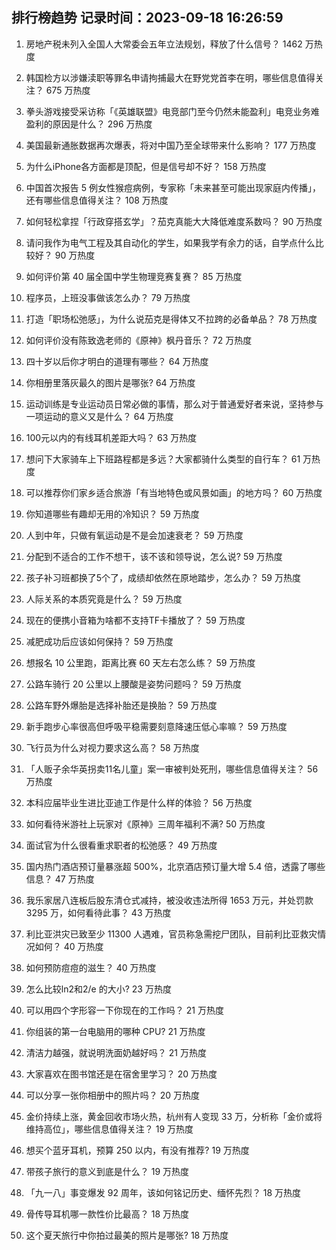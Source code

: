 
## 排行榜趋势 记录时间：2023-09-18 16:26:59
  
  1. 房地产税未列入全国人大常委会五年立法规划，释放了什么信号？ 1462 万热度
    
  2. 韩国检方以涉嫌渎职等罪名申请拘捕最大在野党党首李在明，哪些信息值得关注？ 675 万热度
    
  3. 拳头游戏接受采访称「《英雄联盟》电竞部门至今仍然未能盈利」电竞业务难盈利的原因是什么？ 296 万热度
    
  4. 美国最新通胀数据再次爆表，将对中国乃至全球带来什么影响？ 177 万热度
    
  5. 为什么iPhone各方面都是顶配，但是信号却不好？ 158 万热度
    
  6. 中国首次报告 5 例女性猴痘病例，专家称「未来甚至可能出现家庭内传播」，还有哪些信息值得关注？ 108 万热度
    
  7. 如何轻松拿捏「行政穿搭玄学」？茄克真能大大降低难度系数吗？ 90 万热度
    
  8. 请问我作为电气工程及其自动化的学生，如果我学有余力的话，自学点什么比较好？ 90 万热度
    
  9. 如何评价第 40 届全国中学生物理竞赛复赛？ 85 万热度
    
  10. 程序员，上班没事做该怎么办？ 79 万热度
    
  11. 打造「职场松弛感」，为什么说茄克是得体又不拉跨的必备单品？ 78 万热度
    
  12. 如何评价没有陈致逸老师的《原神》枫丹音乐？ 72 万热度
    
  13. 四十岁以后你才明白的道理有哪些？ 64 万热度
    
  14. 你相册里落灰最久的图片是哪张? 64 万热度
    
  15. 运动训练是专业运动员日常必做的事情，那么对于普通爱好者来说，坚持参与一项运动的意义又是什么？ 64 万热度
    
  16. 100元以内的有线耳机差距大吗？ 63 万热度
    
  17. 想问下大家骑车上下班路程都是多远？大家都骑什么类型的自行车？ 61 万热度
    
  18. 可以推荐你们家乡适合旅游「有当地特色或风景如画」的地方吗？ 60 万热度
    
  19. 你知道哪些有趣却无用的冷知识？ 59 万热度
    
  20. 人到中年，只做有氧运动是不是会加速衰老？ 59 万热度
    
  21. 分配到不适合的工作不想干，该不该和领导说，怎么说? 59 万热度
    
  22. 孩子补习班都换了5个了，成绩却依然在原地踏步，怎么办？ 59 万热度
    
  23. 人际关系的本质究竟是什么？ 59 万热度
    
  24. 现在的便携小音箱为啥都不支持TF卡播放了？ 59 万热度
    
  25. 减肥成功后应该如何保持？ 59 万热度
    
  26. 想报名 10 公里跑，距离比赛 60 天左右怎么练？ 59 万热度
    
  27. 公路车骑行 20 公里以上腰酸是姿势问题吗？ 59 万热度
    
  28. 公路车野外爆胎是选择补胎还是换胎？ 59 万热度
    
  29. 新手跑步心率很高但呼吸平稳需要刻意降速压低心率嘛？ 59 万热度
    
  30. 飞行员为什么对视力要求这么高？ 58 万热度
    
  31. 「人贩子余华英拐卖11名儿童」案一审被判处死刑，哪些信息值得关注？ 56 万热度
    
  32. 本科应届毕业生进比亚迪工作是什么样的体验？ 56 万热度
    
  33. 如何看待米游社上玩家对《原神》三周年福利不满? 50 万热度
    
  34. 面试官为什么很看重求职者的松弛感？ 49 万热度
    
  35. 国内热门酒店预订量暴涨超 500%，北京酒店预订量大增 5.4 倍，透露了哪些信息？ 47 万热度
    
  36. 我乐家居八连板后股东清仓式减持，被没收违法所得 1653 万元，并处罚款 3295 万，如何看待此事？ 43 万热度
    
  37. 利比亚洪灾已致至少 11300 人遇难，官员称急需挖尸团队，目前利比亚救灾情况如何？ 40 万热度
    
  38. 如何预防痘痘的滋生？ 40 万热度
    
  39. 怎么比较ln2和2/e 的大小? 23 万热度
    
  40. 可以用四个字形容一下你现在的工作吗？ 21 万热度
    
  41. 你组装的第一台电脑用的哪种 CPU? 21 万热度
    
  42. 清洁力越强，就说明洗面奶越好吗？ 21 万热度
    
  43. 大家喜欢在图书馆还是在宿舍里学习？ 20 万热度
    
  44. 可以分享一张你相册中的照片吗？ 20 万热度
    
  45. 金价持续上涨，黄金回收市场火热，杭州有人变现 33 万，分析称「金价或将维持高位」，哪些信息值得关注？ 19 万热度
    
  46. 想买个蓝牙耳机，预算 250 以内，有没有推荐? 19 万热度
    
  47. 带孩子旅行的意义到底是什么？ 19 万热度
    
  48. 「九一八」事变爆发 92 周年，该如何铭记历史、缅怀先烈？ 18 万热度
    
  49. 骨传导耳机哪一款性价比最高？ 18 万热度
    
  50. 这个夏天旅行中你拍过最美的照片是哪张? 18 万热度
    